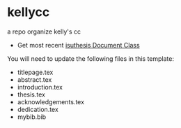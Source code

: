 # kellycc

a repo organize kelly's cc

- Get most recent [isuthesis Document Class](https://www.grad-college.iastate.edu/thesis/thesis_template/)

You will need to update the following files in this template:

- titlepage.tex
- abstract.tex
- introduction.tex
- thesis.tex
- acknowledgements.tex
- dedication.tex
- mybib.bib
